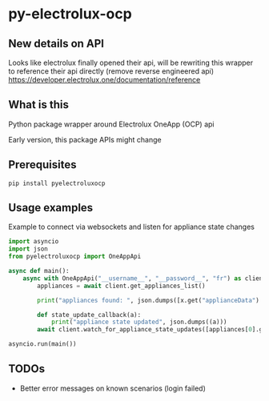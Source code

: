 # py-electrolux-ocp

## New details on API

Looks like electrolux finally opened their api, will be rewriting this wrapper to reference their api directly (remove reverse engineered api)
<https://developer.electrolux.one/documentation/reference>

## What is this

Python package wrapper around Electrolux OneApp (OCP) api

Early version, this package APIs might change

## Prerequisites

```
pip install pyelectroluxocp
```

## Usage examples

Example to connect via websockets and listen for appliance state changes
```py
import asyncio
import json
from pyelectroluxocp import OneAppApi

async def main():
    async with OneAppApi("__username__", "__password__", "fr") as client:
        appliances = await client.get_appliances_list()

        print("appliances found: ", json.dumps([x.get("applianceData").get("applianceName")+" "+x.get("applianceId") for x in appliances]))

        def state_update_callback(a):
            print("appliance state updated", json.dumps((a)))
        await client.watch_for_appliance_state_updates([appliances[0].get("applianceId")], state_update_callback)

asyncio.run(main())
```

## TODOs

- Better error messages on known scenarios (login failed)

